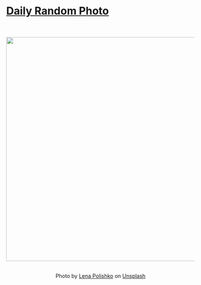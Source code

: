 # [Daily Random Photo](https://www.dailyrandomphoto.com/)

<div align="center">
  <br>
  <br>
  <a href="https://www.dailyrandomphoto.com/p/2024/2024-02-29/"><img src="https://images.unsplash.com/photo-1705651460062-5a0672269c66?crop=entropy&cs=tinysrgb&fit=max&fm=jpg&ixid=M3w3NzUwOHwwfDF8cmFuZG9tfHx8fHx8fHx8MTcwOTE2NjU1Nnw&ixlib=rb-4.0.3&q=80&w=1080" width="600px"></a>
  <br>
  <br>
  <p class="has-text-grey">Photo by <a href="https://unsplash.com/@ilona_a?utm_source=Daily%20Random%20Photo&amp;utm_medium=referral" target="_blank" rel="noopener noreferrer">Lena Polishko</a> on <a href="https://unsplash.com/photos/a-white-chair-sitting-on-top-of-a-balcony-next-to-the-ocean-u9Hpxd0npEI?utm_source=Daily%20Random%20Photo&amp;utm_medium=referral" target="_blank" rel="noopener noreferrer">Unsplash</a></p>
</div>
